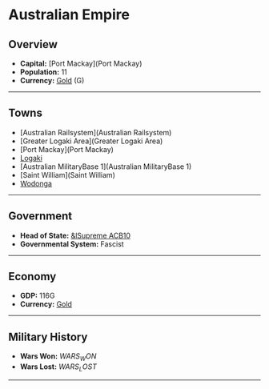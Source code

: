 # Australian Empire

## Overview

- **Capital:** [Port Mackay](Port Mackay)
- **Population:** 11
- **Currency:** [Gold](Gold) (G)

---

## Towns

- [Australian Railsystem](Australian Railsystem)
- [Greater Logaki Area](Greater Logaki Area)
- [Port Mackay](Port Mackay)
- [Logaki](Logaki)
- [Australian MilitaryBase 1](Australian MilitaryBase 1)
- [Saint William](Saint William)
- [Wodonga](Wodonga)

---

## Government

- **Head of State:** [&lSupreme ACB10](ACB10)
- **Governmental System:** Fascist

---

## Economy

- **GDP:** 116G
- **Currency:** [Gold](Gold)

---

## Military History

- **Wars Won:** $WARS_WON$
- **Wars Lost:** $WARS_LOST$

---


